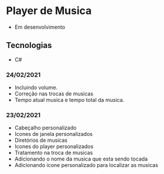 # Player de Musica

- Em desenvolvimento

## Tecnologias

- C#

### 24/02/2021

- Incluindo volume.
- Correção nas trocas de musicas
- Tempo atual musica e tempo total da musica.
### 23/02/2021

- Cabeçalho personalizado
- Icones de janela personalizados
- Diretórios de musicas
- Icones do player personalizados
- Tratamento na troca de musicas
- Adicionando o nome da musica que esta sendo tocada
- Adicionando icone personalizado para localizar as musicas